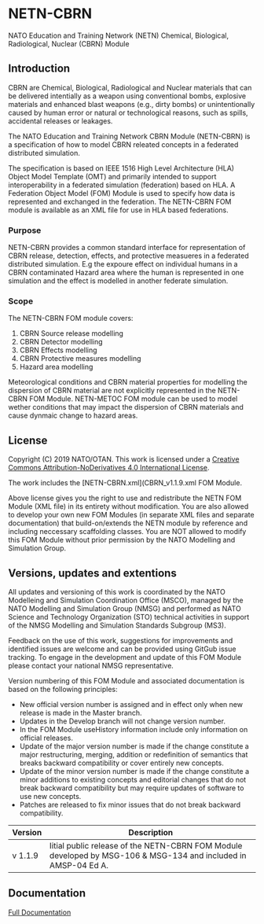 # NETN-CBRN
NATO Education and Training Network (NETN) Chemical, Biological, Radiological, Nuclear (CBRN) Module

## Introduction
CBRN are Chemical, Biological, Radiological and Nuclear materials that can be delivered intentially as a weapon using conventional bombs, explosive materials and enhanced blast weapons (e.g., dirty bombs) or unintentionally caused by human error or natural or technological
reasons, such as spills, accidental releases or leakages. 

The NATO Education and Training Network CBRN Module (NETN-CBRN) is a specification of how to model CBRN releated concepts in a federated distributed simulation. 

The specification is based on IEEE 1516 High Level Architecture (HLA) Object Model Template (OMT) and primarily intended to support interoperability in a federated simulation (federation) based on HLA. A Federation Object Model (FOM) Module is used to specify how data is represented and exchanged in the federation. The NETN-CBRN FOM module is available as an XML file for use in HLA based federations.

### Purpose

NETN-CBRN provides a common standard interface for representation of CBRN release, detection, effects, and protective measueres in a federated distributed simulation. E.g the expoure effect on individual humans in a CBRN contaminated Hazard area where the human is represented in one simulation and the effect is modelled in another federate simulation.

### Scope

The NETN-CBRN FOM module covers:

1.	CBRN Source release modelling
2.	CBRN Detector modelling
3.	CBRN Effects modelling
4.	CBRN Protective measures modelling
5.	Hazard area modelling

Meteorological conditions and CBRN material properties for modelling the dispersion of CBRN material are not explicitly represented in the NETN-CBRN FOM Module. NETN-METOC FOM module can be used to model wether conditions that may impact the dispersion of CBRN materials and cause dynmaic change to hazard areas.

## License

Copyright (C) 2019 NATO/OTAN.
This work is licensed under a [Creative Commons Attribution-NoDerivatives 4.0 International License](LICENCE.md). 

The work includes the [NETN-CBRN.xml](CBRN_v1.1.9.xml FOM Module.

Above license gives you the right to use and redistribute the NETN FOM Module (XML file) in its entirety without modification. You are also allowed to develop your own new FOM Modules (in separate XML files and separate documentation) that build-on/extends the NETN module by reference and including neccessary scaffolding classes. You are NOT allowed to modify this FOM Module without prior permission by the NATO Modelling and Simulation Group. 

## Versions, updates and extentions

All updates and versioning of this work is coordinated by the NATO Modelleing and Simulation Coordination Office (MSCO), managed by the NATO Modelling and Simulation Group (NMSG) and performed as NATO Science and Technology Organization (STO) technical activities in support of the NMSG Modelling and Simulation Standards Subgroup (MS3).

Feedback on the use of this work, suggestions for improvements and identified issues are welcome and can be provided using GitGub issue tracking. To engage in the development and update of this FOM Module please contact your national NMSG representative.

Version numbering of this FOM Module and associated documentation is based on the following principles:

* New official version number is assigned and in effect only when new release is made in the Master branch.
* Updates in the Develop branch will not change version number.
* In the FOM Module useHistory information include only information on official releases.
* Update of the major version number is made if the change constitute a major restructuring, merging, addition or redefinition of semantics that breaks backward compatibility or cover entirely new concepts.
* Update of the minor version number is made if the change constitute a minor additions to existing concepts and editorial changes that do not break backward compatibility but may require updates of software to use new concepts.
* Patches are released to fix minor issues that do not break backward compatibility.

|Version|Description|
|---|---|
| v 1.1.9 | Iitial public release of the NETN-CBRN FOM Module developed by MSG-106 & MSG-134 and included in AMSP-04 Ed A. |

## Documentation

[Full Documentation](NETN-CBRN.md)

